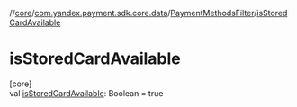 //[core](../../../index.md)/[com.yandex.payment.sdk.core.data](../index.md)/[PaymentMethodsFilter](index.md)/[isStoredCardAvailable](is-stored-card-available.md)

# isStoredCardAvailable

[core]\
val [isStoredCardAvailable](is-stored-card-available.md): Boolean = true
